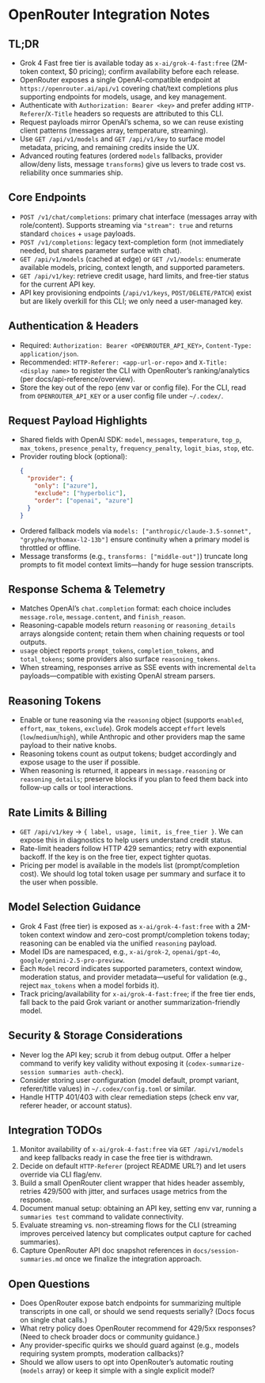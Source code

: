# OpenRouter Integration Notes

## TL;DR
- Grok 4 Fast free tier is available today as `x-ai/grok-4-fast:free` (2M-token context, $0 pricing); confirm availability before each release.
- OpenRouter exposes a single OpenAI-compatible endpoint at `https://openrouter.ai/api/v1` covering chat/text completions plus supporting endpoints for models, usage, and key management.
- Authenticate with `Authorization: Bearer <key>` and prefer adding `HTTP-Referer`/`X-Title` headers so requests are attributed to this CLI.
- Request payloads mirror OpenAI’s schema, so we can reuse existing client patterns (messages array, temperature, streaming).
- Use `GET /api/v1/models` and `GET /api/v1/key` to surface model metadata, pricing, and remaining credits inside the UX.
- Advanced routing features (ordered `models` fallbacks, provider allow/deny lists, message `transforms`) give us levers to trade cost vs. reliability once summaries ship.

## Core Endpoints
- `POST /v1/chat/completions`: primary chat interface (messages array with role/content). Supports streaming via `"stream": true` and returns standard `choices` + `usage` payloads.
- `POST /v1/completions`: legacy text-completion form (not immediately needed, but shares parameter surface with chat).
- `GET /api/v1/models` (cached at edge) or `GET /v1/models`: enumerate available models, pricing, context length, and supported parameters.
- `GET /api/v1/key`: retrieve credit usage, hard limits, and free-tier status for the current API key.
- API key provisioning endpoints (`/api/v1/keys`, `POST/DELETE/PATCH`) exist but are likely overkill for this CLI; we only need a user-managed key.

## Authentication & Headers
- Required: `Authorization: Bearer <OPENROUTER_API_KEY>`, `Content-Type: application/json`.
- Recommended: `HTTP-Referer: <app-url-or-repo>` and `X-Title: <display name>` to register the CLI with OpenRouter’s ranking/analytics (per docs/api-reference/overview).
- Store the key out of the repo (env var or config file). For the CLI, read from `OPENROUTER_API_KEY` or a user config file under `~/.codex/`.

## Request Payload Highlights
- Shared fields with OpenAI SDK: `model`, `messages`, `temperature`, `top_p`, `max_tokens`, `presence_penalty`, `frequency_penalty`, `logit_bias`, `stop`, etc.
- Provider routing block (optional):
  ```json
  {
    "provider": {
      "only": ["azure"],
      "exclude": ["hyperbolic"],
      "order": ["openai", "azure"]
    }
  }
  ```
- Ordered fallback models via `models: ["anthropic/claude-3.5-sonnet", "gryphe/mythomax-l2-13b"]` ensure continuity when a primary model is throttled or offline.
- Message transforms (e.g., `transforms: ["middle-out"]`) truncate long prompts to fit model context limits—handy for huge session transcripts.

## Response Schema & Telemetry
- Matches OpenAI’s `chat.completion` format: each choice includes `message.role`, `message.content`, and `finish_reason`.
- Reasoning-capable models return `reasoning` or `reasoning_details` arrays alongside content; retain them when chaining requests or tool outputs.
- `usage` object reports `prompt_tokens`, `completion_tokens`, and `total_tokens`; some providers also surface `reasoning_tokens`.
- When streaming, responses arrive as SSE events with incremental `delta` payloads—compatible with existing OpenAI stream parsers.


## Reasoning Tokens
- Enable or tune reasoning via the `reasoning` object (supports `enabled`, `effort`, `max_tokens`, `exclude`). Grok models accept `effort` levels (`low`/`medium`/`high`), while Anthropic and other providers map the same payload to their native knobs.
- Reasoning tokens count as output tokens; budget accordingly and expose usage to the user if possible.
- When reasoning is returned, it appears in `message.reasoning` or `reasoning_details`; preserve blocks if you plan to feed them back into follow-up calls or tool interactions.

## Rate Limits & Billing
- `GET /api/v1/key` → `{ label, usage, limit, is_free_tier }`. We can expose this in diagnostics to help users understand credit status.
- Rate-limit headers follow HTTP 429 semantics; retry with exponential backoff. If the key is on the free tier, expect tighter quotas.
- Pricing per model is available in the models list (prompt/completion cost). We should log total token usage per summary and surface it to the user when possible.

## Model Selection Guidance
- Grok 4 Fast (free tier) is exposed as `x-ai/grok-4-fast:free` with a 2M-token context window and zero-cost prompt/completion tokens today; reasoning can be enabled via the unified `reasoning` payload.
- Model IDs are namespaced, e.g., `x-ai/grok-2`, `openai/gpt-4o`, `google/gemini-2.5-pro-preview`.
- Each `Model` record indicates supported parameters, context window, moderation status, and provider metadata—useful for validation (e.g., reject `max_tokens` when a model forbids it).
- Track pricing/availability for `x-ai/grok-4-fast:free`; if the free tier ends, fall back to the paid Grok variant or another summarization-friendly model.

## Security & Storage Considerations
- Never log the API key; scrub it from debug output. Offer a helper command to verify key validity without exposing it (`codex-summarize-session summaries auth-check`).
- Consider storing user configuration (model default, prompt variant, referer/title values) in `~/.codex/config.toml` or similar.
- Handle HTTP 401/403 with clear remediation steps (check env var, referer header, or account status).

## Integration TODOs
1. Monitor availability of `x-ai/grok-4-fast:free` via `GET /api/v1/models` and keep fallbacks ready in case the free tier is withdrawn.
2. Decide on default `HTTP-Referer` (project README URL?) and let users override via CLI flag/env.
3. Build a small OpenRouter client wrapper that hides header assembly, retries 429/500 with jitter, and surfaces usage metrics from the response.
4. Document manual setup: obtaining an API key, setting env var, running a `summaries test` command to validate connectivity.
5. Evaluate streaming vs. non-streaming flows for the CLI (streaming improves perceived latency but complicates output capture for cached summaries).
6. Capture OpenRouter API doc snapshot references in `docs/session-summaries.md` once we finalize the integration approach.

## Open Questions
- Does OpenRouter expose batch endpoints for summarizing multiple transcripts in one call, or should we send requests serially? (Docs focus on single chat calls.)
- What retry policy does OpenRouter recommend for 429/5xx responses? (Need to check broader docs or community guidance.)
- Any provider-specific quirks we should guard against (e.g., models requiring system prompts, moderation callbacks)?
- Should we allow users to opt into OpenRouter’s automatic routing (`models` array) or keep it simple with a single explicit model?
